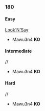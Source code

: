 ### 180

#### Easy

[Look'N'Say](http://www.reddit.com/r/dailyprogrammer/comments/2ggy30/9152014_challenge180_easy_looknsay/)

* Mawu3n4 **KO**


#### Intermediate

//

* Mawu3n4 **KO**


#### Hard

//

* Mawu3n4 **KO**
